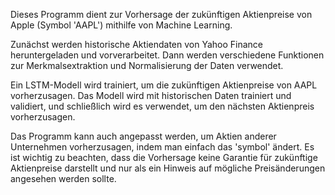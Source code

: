 Dieses Programm dient zur Vorhersage der zukünftigen Aktienpreise von Apple (Symbol 'AAPL') mithilfe von Machine Learning.

Zunächst werden historische Aktiendaten von Yahoo Finance heruntergeladen und vorverarbeitet. Dann werden verschiedene Funktionen zur Merkmalsextraktion und Normalisierung der Daten verwendet.

Ein LSTM-Modell wird trainiert, um die zukünftigen Aktienpreise von AAPL vorherzusagen. Das Modell wird mit historischen Daten trainiert und validiert, und schließlich wird es verwendet, um den nächsten Aktienpreis vorherzusagen.

Das Programm kann auch angepasst werden, um Aktien anderer Unternehmen vorherzusagen, indem man einfach das 'symbol' ändert. Es ist wichtig zu beachten, dass die Vorhersage keine Garantie für zukünftige Aktienpreise darstellt und nur als ein Hinweis auf mögliche Preisänderungen angesehen werden sollte.

